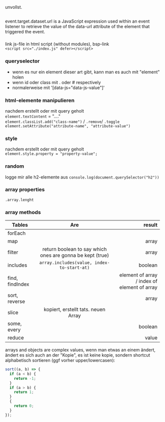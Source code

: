 


unvollst.
##
event.target.dataset.url is a JavaScript expression used within an event listener to retrieve the value of the data-url attribute of the element that triggered the event.

###
link js-file in html script (without modules), bsp-link
<br>`<script src="./index.js" defer></script>`<br>

### queryselector

- wenn es nur ein element dieser art gibt, kann man es auch mit "element" holen
- wenn id oder class mit . oder # respectively
- normalerweise mit '[data-js="data-js-value"]'

### html-elemente manipulieren

nachdem erstellt oder mit query geholt<br>
`element.textContent` = "...."<br>
`element.classList.add("class-name")` / `.remove`/ `.toggle`<br>
`element.setAttribute("attribute-name", "attribute-value")`<br>

### style

nachdem erstellt oder mit query geholt<br>
`element.style.property = "property-value";`

### random

logge mir alle h2-elemente aus
`console.log(document.querySelector("h2"))`

### array properties

`.array.lenght`

### array methods

| Tables          |                            Are                            |                                       result |
| --------------- | :-------------------------------------------------------: | -------------------------------------------: |
| forEach         |                                                           |                                              |
| map             |                                                           |                                        array |
| filter          | return boolean to say which ones are gonna be kept (true) |                                        array |
| includes        |        `array.includes(value, index-to-start-at)`         |                                      boolean |
| find, findIndex |                                                           | element of array / index of element of array |
| sort, reverse   |                                                           |                                        array |
| slice           |            kopiert, erstellt tats. neuen Array            |                                              |
| some, every     |                                                           |                                      boolean |
| reduce          |                                                           |                                        value |

arrays and objects are complex values, wenn man etwas an einem ändert, ändert es sich auch an der "Kopie", es ist keine kopie, sondern shortcut
alphabetisch sortieren (ggf vorher upper/lowercasen):

```js
sort((a, b) => {
  if (a < b) {
    return -1;
  }
  if (a > b) {
    return 1;
  }
  {
    return 0;
  }
});
```

